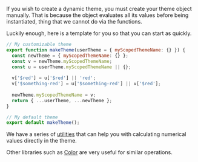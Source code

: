 If you wish to create a dynamic theme, you must create your theme object manually. That is because the object evaluates all
its values before being instantiated, thing that we cannot do via the functions.

Luckily enough, here is a template for you so that you can start as quickly.

```js static
// My customizable theme
export function makeTheme(userTheme = { myScopedThemeName: {} }) {
  const newTheme = { myScopedThemeName: {} };
  const v = newTheme.myScopedThemeName;
  const u = userTheme.myScopedThemeName || {};
  
  v['$red'] = u['$red'] || 'red';
  v['$something-red'] = u['$something-red'] || v['$red'];
  
  newTheme.myScopedThemeName = v;
  return { ...userTheme, ...newTheme };
}

// My default theme
export default makeTheme();

```

We have a series of [utilities](https://github.com/bootstrap-styled/utils) that can help you with calculating numerical
values directly in the theme.

Other libraries such as [Color](https://github.com/Qix-/color) are very useful for similar operations.
